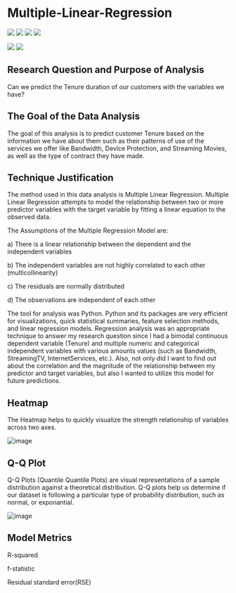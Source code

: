 # Multiple-Linear-Regression
[![](https://img.shields.io/badge/Python-blue?style=for-the-badge)](https://github.com/hamzamohdzubair/redant)
[![](https://img.shields.io/badge/StatisticalModel-MultipleLinearRegression-blueviolet?style=for-the-badge)](https://hamzamohdzubair.github.io/redant/)
[![](https://img.shields.io/badge/Library-Statsmodels-green?style=for-the-badge)](https://docs.rs/crate/redant/latest)
[![](https://img.shields.io/badge/Package-VarianceInflationFactor-orange?style=for-the-badge)](https://crates.io/crates/redant)


![](https://img.shields.io/static/v1?label=&message=HeatMap&color=green)
![](https://img.shields.io/static/v1?label=&message=QQPlot&color=blue)

## Research Question and Purpose of Analysis
Can we predict the Tenure duration of our customers with the variables we have?

## The Goal of the Data Analysis 
The goal of this analysis is to predict customer Tenure based on the information we have about them such as their patterns of use of the services we offer like Bandwidth, Device Protection, and Streaming Movies, as well as the type of contract they have made.

## Technique Justification

The method used in this data analysis is Multiple Linear Regression. Multiple Linear Regression attempts to model the relationship between two or more predictor variables with the target variable by fitting a linear equation to the observed data.

The Assumptions of the Multiple Regression Model are:

a) There is a linear relationship between the dependent and the independent variables

b) The independent variables are not highly correlated to each other (multicollinearity)

c) The residuals are normally distributed

d) The observations are independent of each other

The tool for analysis was Python. Python and its packages are very efficient for visualizations, quick statistical summaries, feature selection methods, and linear regression models. Regression analysis was an appropriate technique to answer my research question since I had a bimodal continuous dependent variable (Tenure) and multiple numeric and categorical independent variables with various amounts values (such as Bandwidth, StreamingTV, InternetServices, etc.). Also, not only did I want to find out about the correlation and the magnitude of the relationship between my predictor and target variables, but also I wanted to utilize this model for future predictions.

## Heatmap

The Heatmap helps to quickly visualize the strength relationship of variables across two axes. 

![image](https://github.com/secil-carver/Multiple-Linear-Regression/assets/77639654/3aae491d-477b-4647-93a0-5a415b135f62)


## Q-Q Plot

Q-Q Plots (Quantile Quantile Plots) are visual representations of a sample distribution against a theoretical distribution. Q-Q plots help us determine if our dataset is following a particular type of probability distribution, such as normal, or exponantial.

![image](https://github.com/secil-carver/Multiple-Linear-Regression/assets/77639654/18e51c98-ad8a-420c-8fb5-bf6f5d982691)

## Model Metrics

R-squared

f-statistic

Residual standard error(RSE)


